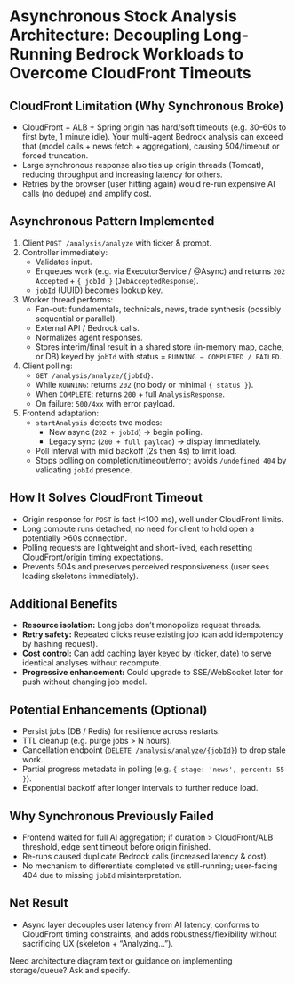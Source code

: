 # Asynchronous Stock Analysis Architecture: Decoupling Long-Running Bedrock Workloads to Overcome CloudFront Timeouts

## CloudFront Limitation (Why Synchronous Broke)
- CloudFront + ALB + Spring origin has hard/soft timeouts (e.g. 30–60s to first byte, 1 minute idle). Your multi-agent Bedrock analysis can exceed that (model calls + news fetch + aggregation), causing 504/timeout or forced truncation.
- Large synchronous response also ties up origin threads (Tomcat), reducing throughput and increasing latency for others.
- Retries by the browser (user hitting again) would re-run expensive AI calls (no dedupe) and amplify cost.

## Asynchronous Pattern Implemented
1. Client `POST /analysis/analyze` with ticker & prompt.
2. Controller immediately:
   - Validates input.
   - Enqueues work (e.g. via ExecutorService / @Async) and returns `202 Accepted` + `{ jobId }` (`JobAcceptedResponse`).
   - `jobId` (UUID) becomes lookup key.
3. Worker thread performs:
   - Fan-out: fundamentals, technicals, news, trade synthesis (possibly sequential or parallel).
   - External API / Bedrock calls.
   - Normalizes agent responses.
   - Stores interim/final result in a shared store (in-memory map, cache, or DB) keyed by `jobId` with status = `RUNNING → COMPLETED / FAILED`.
4. Client polling:
   - `GET /analysis/analyze/{jobId}`.
   - While `RUNNING`: returns `202` (no body or minimal `{ status }`).
   - When `COMPLETE`: returns `200` + full `AnalysisResponse`.
   - On failure: `500/4xx` with error payload.
5. Frontend adaptation:
   - `startAnalysis` detects two modes:
     - New async (`202 + jobId`) → begin polling.
     - Legacy sync (`200 + full payload`) → display immediately.
   - Poll interval with mild backoff (2s then 4s) to limit load.
   - Stops polling on completion/timeout/error; avoids `/undefined 404` by validating `jobId` presence.

## How It Solves CloudFront Timeout
- Origin response for `POST` is fast (<100 ms), well under CloudFront limits.
- Long compute runs detached; no need for client to hold open a potentially >60s connection.
- Polling requests are lightweight and short-lived, each resetting CloudFront/origin timing expectations.
- Prevents 504s and preserves perceived responsiveness (user sees loading skeletons immediately).

## Additional Benefits
- **Resource isolation:** Long jobs don’t monopolize request threads.
- **Retry safety:** Repeated clicks reuse existing job (can add idempotency by hashing request).
- **Cost control:** Can add caching layer keyed by (ticker, date) to serve identical analyses without recompute.
- **Progressive enhancement:** Could upgrade to SSE/WebSocket later for push without changing job model.

## Potential Enhancements (Optional)
- Persist jobs (DB / Redis) for resilience across restarts.
- TTL cleanup (e.g. purge jobs > N hours).
- Cancellation endpoint (`DELETE /analysis/analyze/{jobId}`) to drop stale work.
- Partial progress metadata in polling (e.g. `{ stage: 'news', percent: 55 }`).
- Exponential backoff after longer intervals to further reduce load.

## Why Synchronous Previously Failed
- Frontend waited for full AI aggregation; if duration > CloudFront/ALB threshold, edge sent timeout before origin finished.
- Re-runs caused duplicate Bedrock calls (increased latency & cost).
- No mechanism to differentiate completed vs still-running; user-facing 404 due to missing `jobId` misinterpretation.

## Net Result
- Async layer decouples user latency from AI latency, conforms to CloudFront timing constraints, and adds robustness/flexibility without sacrificing UX (skeleton + “Analyzing…”).

Need architecture diagram text or guidance on implementing storage/queue? Ask and specify.

